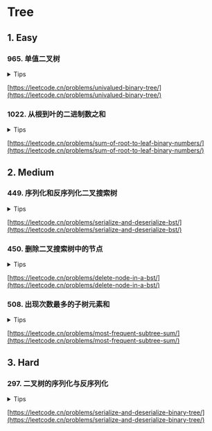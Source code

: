 # Tree

## 1. Easy

### 965. 单值二叉树

<details>
<summary>Tips</summary>

1. 先序遍历
2. 先将根和左右子树比较,然后dfs左和右

</details>

[https://leetcode.cn/problems/univalued-binary-tree/](https://leetcode.cn/problems/univalued-binary-tree/)

### 1022. 从根到叶的二进制数之和

<details>
<summary>Tips</summary>

1. 先序可以直接用参数记录也可以回溯

</details>

[https://leetcode.cn/problems/sum-of-root-to-leaf-binary-numbers/](https://leetcode.cn/problems/sum-of-root-to-leaf-binary-numbers/)

## 2. Medium

### 449. 序列化和反序列化二叉搜索树

<details>
<summary>Tips</summary>

1. 可以先做297题
2. 先序遍历
4. 然后不需要额外编码null
5. 反序列化时left是当前的根,从left+1到right找第一个 > 根的就是右子树
6. 前面的区间就是左子树

</details>

[https://leetcode.cn/problems/serialize-and-deserialize-bst/](https://leetcode.cn/problems/serialize-and-deserialize-bst/)

### 450. 删除二叉搜索树中的节点

<details>
<summary>Tips</summary>

1. 找到左子树的右子树的最小节点作为右子树的根,root.left作为新的root
2. 返回root.left作为新的root

</details>

[https://leetcode.cn/problems/delete-node-in-a-bst/](https://leetcode.cn/problems/delete-node-in-a-bst/)

### 508. 出现次数最多的子树元素和

<details>
<summary>Tips</summary>

1. HashMap统计值和次数
2. 然后用个int存最大次数即可

</details>


[https://leetcode.cn/problems/most-frequent-subtree-sum/](https://leetcode.cn/problems/most-frequent-subtree-sum/)

## 3. Hard

### 297. 二叉树的序列化与反序列化

<details>
<summary>Tips</summary>

1. 把null值编码进去,这样就可以唯一确定一课树了
2. 反序列化时,每次pop队首元素来代替游标
3. 只要是null了就说明这个子树到底了

</details>

[https://leetcode.cn/problems/serialize-and-deserialize-binary-tree/](https://leetcode.cn/problems/serialize-and-deserialize-binary-tree/)